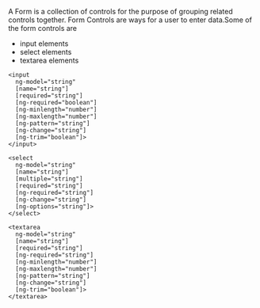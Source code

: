A Form is a collection of controls for the purpose of grouping related controls together. Form Controls are ways for a user to enter data.Some of the form controls are
*	input elements
*	select elements
*	textarea elements

```
<input
  ng-model="string"
  [name="string"]
  [required="string"]
  [ng-required="boolean"]
  [ng-minlength="number"]
  [ng-maxlength="number"]
  [ng-pattern="string"]
  [ng-change="string"]
  [ng-trim="boolean"]>
</input>
```
```
<select
  ng-model="string"
  [name="string"]
  [multiple="string"]
  [required="string"]
  [ng-required="string"]
  [ng-change="string"]
  [ng-options="string"]>
</select>
```

```
<textarea
  ng-model="string"
  [name="string"]
  [required="string"]
  [ng-required="string"]
  [ng-minlength="number"]
  [ng-maxlength="number"]
  [ng-pattern="string"]
  [ng-change="string"]
  [ng-trim="boolean"]>
</textarea>
```

